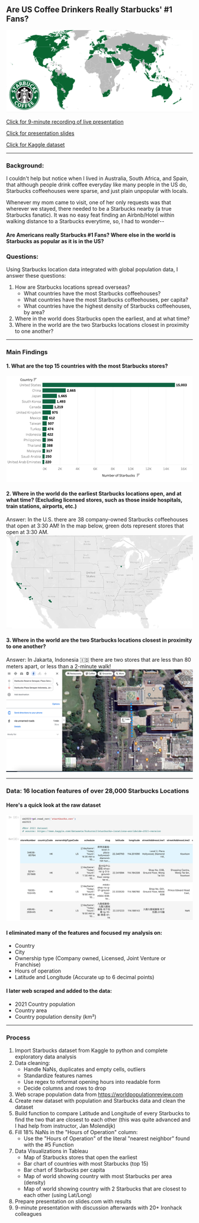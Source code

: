 ## Are US Coffee Drinkers Really Starbucks' #1 Fans?
![](https://github.com/hollyjanedalton/final_ironhack_project/blob/main/starbucks_map.png)

[Click for 9-minute recording of live presentation](https://ironhack.zoom.us/rec/play/z_KuzP88l79dzVBAtHaR-vPE4Xi4xUGUU-C3D948G81Z7jHR7GCBa8oip2yDNDrNwbnBrP9AWwVZ6sM9.WElypAcnuo2-6udI?startTime=1660305720000&_x_zm_rtaid=v-1r2qOaSt-VQG_GldUWIA.1660487182977.ee234b4949979eb90f4b2d2092f0085f&_x_zm_rhtaid=21)

[Click for presentation slides](https://slides.com/hollydalton/deck-5b0977/fullscreen)

[Click for Kaggle dataset](https://www.kaggle.com/datasets/kukuroo3/starbucks-locations-worldwide-2021-version)

---

### Background:
I couldn't help but notice when I lived in Australia, South Africa, and Spain, that although people drink coffee everyday like many people in the US do, Starbucks coffeehouses were sparse, and just plain unpopular with locals. 

Whenever my mom came to visit, one of her only requests was that wherever we stayed, there needed to be a Starbucks nearby (a true Starbucks fanatic). It was no easy feat finding an Airbnb/Hotel within walking distance to a Starbucks everytime, so, I had to wonder-- 
#### Are Americans really Starbucks #1 Fans? Where else in the world is Starbucks as popular as it is in the US?

### Questions:
Using Starbucks location data integrated with global population data, I answer these questions: 

1. How are Starbucks locations spread overseas?
      - What countries have the most Starbucks coffeehouses?
      - What countries have the most Starbucks coffeehouses, per capita?
      - What countries have the highest density of Starbucks coffeehouses, by area?
2. Where in the world does Starbucks open the earliest, and at what time?
3. Where in the world are the two Starbucks locations closest in proximity to one another?

---

### Main Findings
#### 1. What are the top 15 countries with the most Starbucks stores?
![](https://github.com/hollyjanedalton/final_ironhack_project/blob/main/starbucks_count.png)


#### 2. Where in the world do the earliest Starbucks locations open, and at what time? (Excluding licensed stores, such as those inside hospitals, train stations, airports, etc.)
Answer:  In the U.S. there are 38 company-owned Starbucks coffeehouses that open at 3:30 AM! 
In the map below, green dots represent stores that open at 3:30 AM. 
![](https://github.com/hollyjanedalton/final_ironhack_project/blob/main/earliest_starbucks.png)


#### 3. Where in the world are the two Starbucks locations closest in proximity to one another?
Answer: In Jakarta, Indonesia 🇮🇩 there are two stores that are less than 80 meters apart, or less than a 2-minute walk! 
![](https://github.com/hollyjanedalton/final_ironhack_project/blob/main/two_closest_cafes.png)

---

### Data: 16 location features of over 28,000 Starbucks Locations
#### Here's a quick look at the raw dataset 
<img src="./small_data_photo.png">

#### I eliminated many of the features and focused my analysis on: 
- Country 
- City
- Ownership type (Company owned, Licensed, Joint Venture or Franchise)
- Hours of operation 
- Latitude and Longitude (Accurate up to 6 decimal points) 

#### I later web scraped and added to the data:
- 2021 Country population
- Country area
- Country population density (km²)

---

### Process
1. Import Starbucks dataset from Kaggle to python and complete exploratory data analysis
2. Data cleaning: 
      - Handle NaNs, duplicates and empty cells, outliers
      - Standardize features names
      - Use regex to reformat opening hours into readable form 
      - Decide columns and rows to drop
3. Web scrape population data from https://worldpopulationreview.com
4. Create new dataset with population and Starbucks data and clean the dataset
5. Build function to compare Latitude and Longitude of every Starbucks to find the two that are closest to each other (this was quite advanced and I had help from instructor, Jan Molendijk) 
6. Fill 18% NaNs in the "Hours of Operation" column: 
    - Use the "Hours of Operation" of the  literal "nearest neighbor" found with the #5 Function
7. Data Visualizations in Tableau
     - Map of Starbucks stores that open the earliest
     - Bar chart of countries with most Starbucks (top 15)
     - Bar chart of Starbucks per capita
     - Map of world showing country with most Starbucks per area (density)
     - Map of world showing country with 2 Starbucks that are closest to each other (using Lat/Long)
8. Prepare presentation on slides.com with results 
9. 9-minute presentation with discussion afterwards with 20+ Ironhack colleagues 
